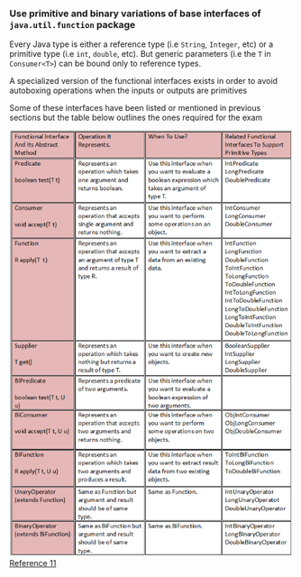 ### Use primitive and binary variations of base interfaces of `java.util.function` package

Every Java type is either a reference type (i.e `String`, `Integer`, etc) or a primitive type 
(i.e `int`, `double`, etc). But generic parameters (i.e the `T` in `Consumer<T>`) can be bound only to reference types.

A specialized version of the functional interfaces exists in order to avoid autoboxing operations when the inputs or 
outputs are primitives

Some of these interfaces have been listed or mentioned in previous sections but the table below outlines the ones 
required for the exam

![Function Interfaces and Specialized Primitive versions](../images/functionalInterfaces.png)
[Reference 11](../bibliography.md)